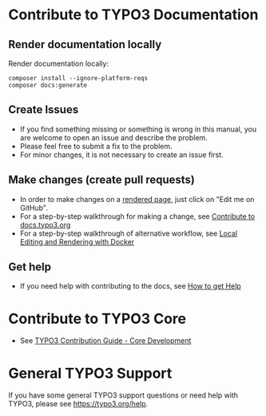 # Contribute to TYPO3 Documentation

## Render documentation locally

Render documentation locally:

```
composer install --ignore-platform-reqs
composer docs:generate
```


## Create Issues

* If you find something missing or something is wrong in this manual, you are welcome to open an issue and describe the problem.
* Please feel free to submit a fix to the problem.
* For minor changes, it is not necessary to create an issue first.

## Make changes (create pull requests)

* In order to make changes on a [rendered page](https://docs.typo3.org/typo3cms/TSconfigReference/), just click on "Edit me on GitHub".
* For a step-by-step walkthrough for making a change, see [Contribute to docs.typo3.org](https://docs.typo3.org/typo3cms/HowToDocument/WritingDocsOfficial/Index.html)
* For a step-by-step walkthrough of alternative workflow, see [Local Editing and Rendering with Docker](https://docs.typo3.org/typo3cms/HowToDocument/WritingDocsOfficial/LocalEditing.html)

## Get help

* If you need help with contributing to the docs, see [How to get Help](https://docs.typo3.org/typo3cms/HowToDocument/HowToGetHelp.html)

# Contribute to TYPO3 Core

* See [TYPO3 Contribution Guide - Core Development](https://docs.typo3.org/typo3cms/ContributionWorkflowGuide/)

# General TYPO3 Support

If you have some general TYPO3 support questions or need help with TYPO3, please see https://typo3.org/help.
